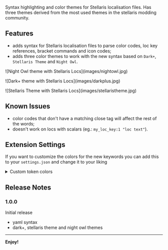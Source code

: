 Syntax highlighting and color themes for Stellaris localisation files. Has three themes derived from the most used themes in the stellaris modding community.

## Features

- adds syntax for Stellaris localisation files to parse color codes, loc key references, bracket commands and icon codes;
- adds three color themes to work with the new syntax based on `Dark+`, `Stellaris Theme` and `Night Owl`.

\!\[Night Owl theme with Stellaris Locs\]\(images/nightowl.jpg\)

\!\[Dark+ theme with Stellaris Locs\]\(images/darkplus.jpg\)

\!\[Stellaris Theme with Stellaris Locs\]\(images/stellaristheme.jpg\)

## Known Issues

- color codes that don't have a matching close tag will affect the rest of the words;
- doesn't work on locs with scalars (eg.: `my_loc_key:1 "loc text"`).

## Extension Settings

If you want to customize the colors for the new keywords you can add this to your `settings.json` and change it to your liking

<details>
  <summary>Custom token colors</summary>

```json
  "editor.tokenColorCustomizations": {
    "textMateRules": [
      {
        "scope": "string.quoted.double.yaml",
        "settings": {
          "foreground": "#d9d9d9",
        }
      },
      {
        "scope": [
          "keyword.bracket-command.stellaris.yml",
          "keyword.loc-key.stellaris.yml"
        ],
        "settings": {
          "fontStyle": "underline",
        }
      },
      {
        "scope": "keyword.icon-code.stellaris.yml",
        "settings": {
          "fontStyle": "underline italic",
          "foreground": "#c0b235"
        }
      },
      {
        "scope": "keyword.color-code.w.stellaris.yml",
        "settings": {
          "foreground": "#dcdcdc",
          "fontStyle": "bold"
        }
      },
      {
        "scope": "keyword.color-code.t.stellaris.yml",
        "settings": {
          "foreground": "#d9d9d9",
          "fontStyle": "bold"
        }
      },
      {
        "scope": "keyword.color-code.l.stellaris.yml",
        "settings": {
          "foreground": "#9e8f75",
          "fontStyle": "bold"
        }
      },
      {
        "scope": "keyword.color-code.p.stellaris.yml",
        "settings": {
          "foreground": "#bf5e5e",
          "fontStyle": "bold"
        }
      },
      {
        "scope": "keyword.color-code.r.stellaris.yml",
        "settings": {
          "foreground": "#d2483b",
          "fontStyle": "bold"
        }
      },
      {
        "scope": "keyword.color-code.s.stellaris.yml",
        "settings": {
          "foreground": "#b07921",
          "fontStyle": "bold"
        }
      },
      {
        "scope": "keyword.color-code.h.stellaris.yml",
        "settings": {
          "foreground": "#d69123",
          "fontStyle": "bold"
        }
      },
      {
        "scope": "keyword.color-code.y.stellaris.yml",
        "settings": {
          "foreground": "#d2d62c",
          "fontStyle": "bold"
        }
      },
      {
        "scope": "keyword.color-code.g.stellaris.yml",
        "settings": {
          "foreground": "#23bf20",
          "fontStyle": "bold"
        }
      },
      {
        "scope": "keyword.color-code.e.stellaris.yml",
        "settings": {
          "foreground": "#73d9b0",
          "fontStyle": "bold"
        }
      },
      {
        "scope": "keyword.color-code.b.stellaris.yml",
        "settings": {
          "foreground": "#2b8ed9",
          "fontStyle": "bold"
        }
      },
      {
        "scope": "keyword.color-code.m.stellaris.yml",
        "settings": {
          "foreground": "#8b2dcb",
          "fontStyle": "bold"
        }
      },
    ],
  },
```

</details>

## Release Notes

### 1.0.0

Initial release

- yaml syntax
- dark+, stellaris theme and night owl themes

---

**Enjoy!**

